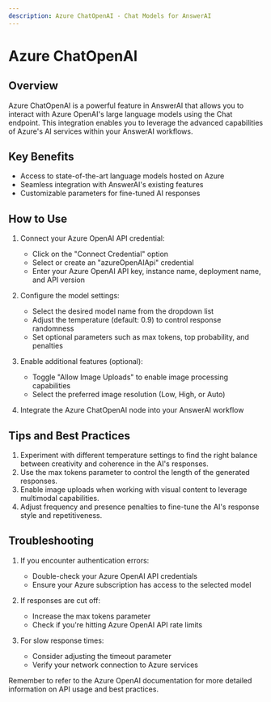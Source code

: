 ```yaml
---
description: Azure ChatOpenAI - Chat Models for AnswerAI
---
```


# Azure ChatOpenAI

## Overview

Azure ChatOpenAI is a powerful feature in AnswerAI that allows you to interact with Azure OpenAI's large language models using the Chat endpoint. This integration enables you to leverage the advanced capabilities of Azure's AI services within your AnswerAI workflows.

## Key Benefits

- Access to state-of-the-art language models hosted on Azure
- Seamless integration with AnswerAI's existing features
- Customizable parameters for fine-tuned AI responses

## How to Use

1. Connect your Azure OpenAI API credential:
   - Click on the "Connect Credential" option
   - Select or create an "azureOpenAIApi" credential
   - Enter your Azure OpenAI API key, instance name, deployment name, and API version

2. Configure the model settings:
   - Select the desired model name from the dropdown list
   - Adjust the temperature (default: 0.9) to control response randomness
   - Set optional parameters such as max tokens, top probability, and penalties

3. Enable additional features (optional):
   - Toggle "Allow Image Uploads" to enable image processing capabilities
   - Select the preferred image resolution (Low, High, or Auto)

4. Integrate the Azure ChatOpenAI node into your AnswerAI workflow

<!-- TODO: Screenshot of the Azure ChatOpenAI node configuration panel -->

## Tips and Best Practices

1. Experiment with different temperature settings to find the right balance between creativity and coherence in the AI's responses.
2. Use the max tokens parameter to control the length of the generated responses.
3. Enable image uploads when working with visual content to leverage multimodal capabilities.
4. Adjust frequency and presence penalties to fine-tune the AI's response style and repetitiveness.

## Troubleshooting

1. If you encounter authentication errors:
   - Double-check your Azure OpenAI API credentials
   - Ensure your Azure subscription has access to the selected model

2. If responses are cut off:
   - Increase the max tokens parameter
   - Check if you're hitting Azure OpenAI API rate limits

3. For slow response times:
   - Consider adjusting the timeout parameter
   - Verify your network connection to Azure services

Remember to refer to the Azure OpenAI documentation for more detailed information on API usage and best practices.

<!-- TODO: Add a screenshot of a successful Azure ChatOpenAI interaction in AnswerAI -->